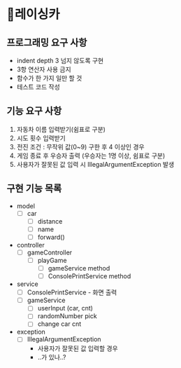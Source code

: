 # 🚗레이싱카

## 프로그래밍 요구 사항
- indent depth 3 넘지 않도록 구현
- 3항 연산자 사용 금지
- 함수가 한 가지 일만 할 것
- 테스트 코드 작성

## 기능 요구 사항
1. 자동차 이름 입력받기(쉼표로 구분)
2. 시도 횟수 입력받기
3. 전진 조건 : 무작위 값(0~9) 구한 후 4 이상인 경우
4. 게임 종료 후 우승자 출력 (우승자는 1명 이상, 쉼표로 구분)
5. 사용자가 잘못된 값 입력 시 IllegalArgumentException 발생

## 구현 기능 목록
- model
  - [ ] car
     - [ ] distance
     - [ ] name
     - [ ] forward() 
- controller
  - [ ] gameController
    - [ ] playGame 
      - [ ] gameService method
      - [ ] ConsolePrintService method
- service
  - [ ] ConsolePrintService - 화면 출력
  - [ ] gameService
    - [ ] userInput (car, cnt)
    - [ ] randomNumber pick
    - [ ] change car cnt 
- exception
  - [ ] IllegalArgumentException
    - 사용자가 잘못된 값 입력할 경우
    - ..가 있나..?